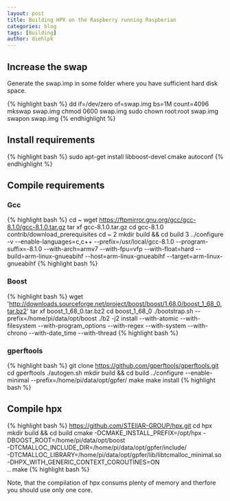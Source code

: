 ```yaml
---
layout: post
title: Building HPX on the Raspberry running Raspberian
categories: blog
tags: [Building]
author: diehlpk
---
```


## Increase the swap

Generate the swap.imp in some folder where you have sufficient hard disk space.

{% highlight bash %}
dd if=/dev/zero of=swap.img bs=1M count=4096
mkswap swap.img
chmod 0600 swap.img 
sudo chown root:root swap.img
swapon swap.img
{% endhighlight %}

## Install requirements

{% highlight bash %}
sudo apt-get install libboost-devel cmake autoconf
{% endhighlight %}


## Compile requirements

### Gcc

{% highlight bash %}
cd ~
wget https://ftpmirror.gnu.org/gcc/gcc-8.1.0/gcc-8.1.0.tar.gz
tar xf gcc-8.1.0.tar.gz
cd gcc-8.1.0
contrib/download_prerequisites
cd ~
2 mkdir build && cd build
3 ../configure -v --enable-languages=c,c++ --prefix=/usr/local/gcc-8.1.0 --program-suffix=-8.1.0 --with-arch=armv7 --with-fpu=vfp --with-float=hard --build=arm-linux-gnueabihf --host=arm-linux-gnueabihf --target=arm-linux-gnueabihf
{% highlight bash %}

### Boost

{% highlight bash %}
wget 'http://downloads.sourceforge.net/project/boost/boost/1.68.0/boost_1_68_0.tar.bz2'
tar xf boost_1_68_0.tar.bz2
cd boost_1_68_0
./bootstrap.sh --prefix=/home/pi/data/opt/boost
./b2 -j2 install --with-atomic --with-filesystem --with-program_options --with-regex --with-system --with-chrono --with-date_time --with-thread
{% highlight bash %}

### gperftools

{% highlight bash %}
git clone https://github.com/gperftools/gperftools.git
cd gperftools 
./autogen.sh
mkdir build && cd build
../configure --enable-minimal --prefix=/home/pi/data/opt/gpfer/
make
make install
{% highlight bash %}


## Compile hpx

{% highlight bash %}
https://github.com/STEllAR-GROUP/hpx.git
cd hpx 
mkdir build && cd build
cmake -DCMAKE_INSTALL_PREFIX=/opt/hpx -DBOOST_ROOT=/home/pi/data/opt/boost \
-DTCMALLOC_INCLUDE_DIR=/home/pi/data/opt/gpfer/include/ \
-DTCMALLOC_LIBRARY=/home/pi/data/opt/gpfer/lib/libtcmalloc_minimal.so \
-DHPX_WITH_GENERIC_CONTEXT_COROUTINES=ON \
..
make
{% highlight bash %}

Note, that the compilation of hpx consums plenty of memory and therfore you should use only one core.




